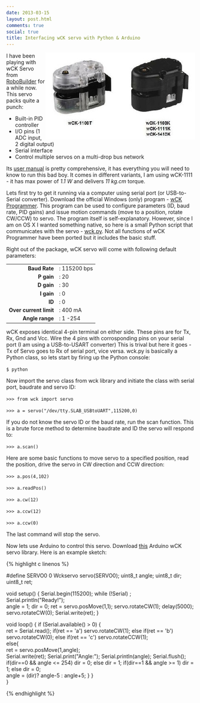 ```yaml
---
date: 2013-03-15
layout: post.html
comments: true
social: true
title: Interfacing wCK servo with Python & Arduino
---
```

<center><img src="/img/posts/wckservo.jpg" width="400px" style="float: right"/></center>

I have been playing with wCK Servo from <a href="http://www.robobuilder.net/" target="_blank" >RoboBuilder</a> for a while now. This servo packs quite a punch:

- Built-in PID controller
- I/O pins (1 ADC input, 2 digital output)
- Serial interface
- Control multiple servos on a multi-drop bus network



Its <a href="http://robosavvy.com/RoboSavvyPages/Robobuilder/robobuilder-creator-users-manual.pdf" target="_blank" >user manual</a> is pretty comprehensive, it has everything you will need to know to run this bad boy. It comes in different variants, I am using wCK-1111 - it has max power of *1.1 W* and delivers *11 kg.cm* torque.

Lets first try to get it running via a computer using serial port (or USB-to-Serial converter). Download the official Windows (only) program - [wCK Programmer][3]. This program can be used to configure parameters (ID, baud rate, PID gains) and issue motion commands (move to a position, rotate CW/CCW) to servo. The program itself is self-explanatory. However, since I am on OS X I wanted something native, so here is a small Python script that communicates with the servo - [wck.py][4]. Not all functions of wCK Programmer have been ported but it includes the basic stuff.

Right out of the package, wCK servo will come with following default parameters:

| | |
|---------:|:---|
| **Baud Rate** |: 115200 bps |
| **P gain**	|: 20		 |
| **D gain**  	|: 30 		 |
| **I gain**  	|: 0			 |
| **ID** 		|: 0			 |
| **Over current limit** |: 400 mA |
| **Angle range** |: 1 -254 |

wCK exposes identical 4-pin terminal on either side. These pins are for Tx, Rx, Gnd and Vcc. Wire the 4 pins with corrosponding pins on your serial port (I am using a USB-to-USART converter) This is trival but here it goes - Tx of Servo goes to Rx of serial port, vice versa. wck.py is basically a Python class, so lets start by firing up the Python console:

`$ python`

Now import the servo class from wck library and initiate the class with serial port, baudrate and servo ID:

`>>> from wck import servo`

`>>> a = servo("/dev/tty.SLAB_USBtoUART",115200,0)`

If you do not know the servo ID or the baud rate, run the scan function. This is a brute force method to determine baudrate and ID the servo will respond to:

`>>> a.scan()`

Here are some basic functions to move servo to a specified position, read the position, drive the servo in CW direction and CCW direction:

`>>> a.pos(4,102)`

`>>> a.readPos()`

`>>> a.cw(12)`

`>>> a.ccw(12)`

`>>> a.ccw(0)`

The last command will stop the servo.

Now lets use Arduino to control this servo. Download [this][5] Arduino wCK servo library. Here is an example sketch:

<div class='code'>
{% highlight c linenos %}

#define SERVO0  0
Wckservo servo(SERVO0);
uint8_t angle;
uint8_t dir;
uint8_t ret;

void setup() {
  Serial.begin(115200);
  while (!Serial)
  ;  
  Serial.println("Ready!");  
  angle = 1;
  dir = 0;
  ret = servo.posMove(1,1);
  servo.rotateCW(1);
  delay(5000);  
  servo.rotateCW(0);
  Serial.write(ret);
}

void loop() {
  if (Serial.available() > 0) {    
    ret = Serial.read();
    if(ret == 'a')
      servo.rotateCW(1);
    else if(ret == 'b')
      servo.rotateCW(0);
    else if(ret == 'c')
      servo.rotateCCW(1);  
    else{  
      ret = servo.posMove(1,angle);           
      Serial.write(ret);
      Serial.print("Angle:");
      Serial.println(angle);
      Serial.flush();
      if(dir==0 && angle <= 254)
        dir = 0;
      else
        dir = 1;
      if(dir==1 && angle >= 1)
        dir = 1;
      else
        dir = 0;  
      angle = (dir)? angle-5 : angle+5;
    }
  }  
}


{% endhighlight %}
</div>
<br>

[3]: http://www.robobuilder.net/eng/board/board_down/board_index.asp?cmd=view&page=1&info_ref=17&info_idx=17&w=&k=C&board_type=picture&board_gubun=default&board_name=morgue&title_name=
[4]: http://github.com/prashanta/wck.py
[5]: http://github.com/prashanta/wckservo
